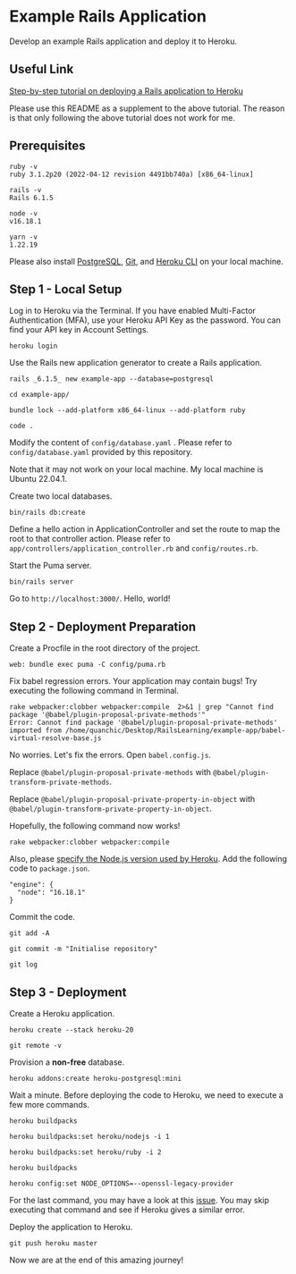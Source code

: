 # Example Rails Application

Develop an example Rails application and deploy it to Heroku.

## Useful Link

[Step-by-step tutorial on deploying a Rails application to Heroku](https://devcenter.heroku.com/articles/getting-started-with-rails6)

Please use this README as a supplement to the above tutorial. The reason is that only following the above tutorial does not work for me.

## Prerequisites

```
ruby -v
ruby 3.1.2p20 (2022-04-12 revision 4491bb740a) [x86_64-linux]

rails -v
Rails 6.1.5

node -v
v16.18.1

yarn -v
1.22.19
```

Please also install [PostgreSQL](https://www.postgresql.org/download/), [Git](https://git-scm.com/downloads), and [Heroku CLI](https://devcenter.heroku.com/articles/heroku-cli) on your local machine.

## Step 1 - Local Setup

Log in to Heroku via the Terminal. If you have enabled Multi-Factor Authentication (MFA), use your Heroku API Key as the password. You can find your API key in Account Settings.

```
heroku login
```

Use the Rails new application generator to create a Rails application.

```
rails _6.1.5_ new example-app --database=postgresql

cd example-app/

bundle lock --add-platform x86_64-linux --add-platform ruby

code .
```

Modify the content of  `config/database.yaml` . Please refer to  `config/database.yaml` provided by this repository.

Note that it may not work on your local machine. My local machine is Ubuntu 22.04.1.

Create two local databases.

```
bin/rails db:create
```

Define a hello action in ApplicationController and set the route to map the root to that controller action. Please refer to `app/controllers/application_controller.rb` and `config/routes.rb`.

Start the Puma server.

```
bin/rails server
```

Go to `http://localhost:3000/`. Hello, world!

## Step 2 - Deployment Preparation

Create a Procfile in the root directory of the project.

```
web: bundle exec puma -C config/puma.rb
```

Fix babel regression errors. Your application may contain bugs! Try executing the following command in Terminal.

```
rake webpacker:clobber webpacker:compile  2>&1 | grep "Cannot find package '@babel/plugin-proposal-private-methods'"
Error: Cannot find package '@babel/plugin-proposal-private-methods' imported from /home/quanchic/Desktop/RailsLearning/example-app/babel-virtual-resolve-base.js
```

No worries. Let's fix the errors. Open `babel.config.js`.

Replace `@babel/plugin-proposal-private-methods` with `@babel/plugin-transform-private-methods`.

Replace `@babel/plugin-proposal-private-property-in-object` with `@babel/plugin-transform-private-property-in-object`.

Hopefully, the following command now works!

```
rake webpacker:clobber webpacker:compile
```

Also, please [specify the Node.js version used by Heroku](https://devcenter.heroku.com/articles/nodejs-support#specifying-a-node-js-version). Add the following code to `package.json`.

```
"engine": {
  "node": "16.18.1"
}
```

Commit the code.

```
git add -A

git commit -m "Initialise repository"

git log
```



## Step 3 - Deployment

Create a Heroku application.

```
heroku create --stack heroku-20

git remote -v
```

Provision a **non-free** database.

```
heroku addons:create heroku-postgresql:mini
```

Wait a minute. Before deploying the code to Heroku, we need to execute a few more commands.

```
heroku buildpacks

heroku buildpacks:set heroku/nodejs -i 1

heroku buildpacks:set heroku/ruby -i 2

heroku buildpacks

heroku config:set NODE_OPTIONS=--openssl-legacy-provider
```

For the last command, you may have a look at this [issue](https://github.com/webpack/webpack/issues/14532). You may skip executing that command and see if Heroku gives a similar error.

Deploy the application to Heroku.

```
git push heroku master
```

Now we are at the end of this amazing journey!
